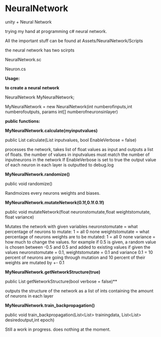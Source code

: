 # NeuralNetwork
unity + Neural Network

trying my hand at programming c# neural network.

All the important stuff can be found at Assets/NeuralNetwork/Scripts

the neural network has two scirpts

NeuralNetwork.sc 

Neuron.cs

**Usage:**

**to create a neural network**

NeuralNetwork MyNeuralNetwork;

MyNeuralNetwork = new NeuralNetwork(int numberofinputs,int numberofoutputs, params int[] numberofneuronsinlayer)

**public functions:**

**MyNeuralNetwork.calculate(myinputvalues)**

public List<float> calculate(List<float> inputvalues, bool EnableVerbose = false)
  
processes the network, takes list of float values as input and outputs a list of floats.
the number of values in inputvalues must match the number of inputneurons in the network
If EnableVerbose is set to true the output value of each neuron in each layer is outputted to debug.log
  
**MyNeuralNetwork.randomize()**

public void randomize()

Randmoizes every neurons weights and biases.

**MyNeuralNetwork.mutateNetwork(0.1f,0.1f.0.1f)**

public void mutateNetwork(float neuronstomutate,float weightstomutate, float variance)

Mutates the network with given variables
neuronstomutate = what percentage of neurons to mutate: 1 = all 0 none
weightstomutate = what percentage of neurons weights are to be mutated: 1 = all 0 none
variance = how much to change the values. for example if 0.5 is given, a random value is chosen between -0.5 and 0.5 and added to existing values
if given the values neuronstomutate = 0.1, weightstomutate = 0.1 and variance 0.1 = 10 percent of neurons are going through mutation and 10 percent of their weights are mutated by +- 0.1

**MyNeuralNetwork.getNetworkStructure(true)**

public List<int> getNetworkStructure(bool verbose = false)**
  
outputs the structure of the network as a list of ints containing the amount of neurons in each layer
  
**MyNeuralNetwork.train_backpropagation()**

public void train_backpropagation(List<List<float>> trainingdata, List<List<float>> desiredoutput,int epoch) 
  
Still a work in progress. does nothing at the moment.
